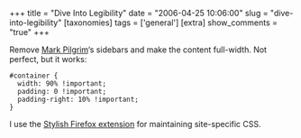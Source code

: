 +++
title = "Dive Into Legibility"
date = "2006-04-25 10:06:00"
slug = "dive-into-legibility"
[taxonomies]
tags = ['general']
[extra]
show_comments = "true"
+++

Remove [Mark Pilgrim](http://diveintomark.org)‘s sidebars and make the content full-width. Not perfect, but it works:

```
#container {
  width: 90% !important;
  padding: 0 !important;
  padding-right: 10% !important;
}
```

I use the [Stylish Firefox extension](https://addons.mozilla.org/extensions/moreinfo.php?id=2108) for maintaining site-specific CSS.

